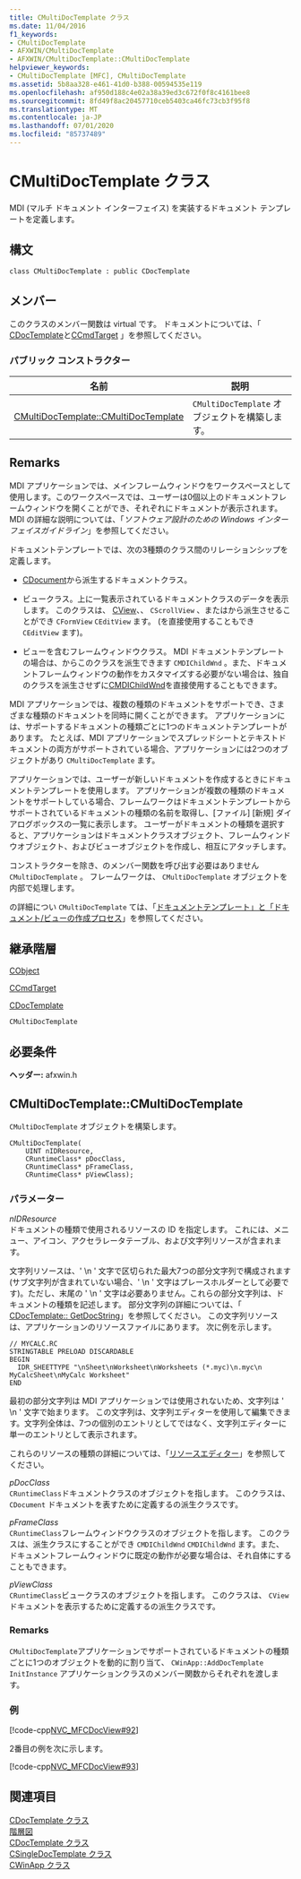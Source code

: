 ```yaml
---
title: CMultiDocTemplate クラス
ms.date: 11/04/2016
f1_keywords:
- CMultiDocTemplate
- AFXWIN/CMultiDocTemplate
- AFXWIN/CMultiDocTemplate::CMultiDocTemplate
helpviewer_keywords:
- CMultiDocTemplate [MFC], CMultiDocTemplate
ms.assetid: 5b8aa328-e461-41d0-b388-00594535e119
ms.openlocfilehash: af950d188c4e02a38a39ed3c672f0f8c4161bee8
ms.sourcegitcommit: 8fd49f8ac20457710ceb5403ca46fc73cb3f95f8
ms.translationtype: MT
ms.contentlocale: ja-JP
ms.lasthandoff: 07/01/2020
ms.locfileid: "85737489"
---
```

# <a name="cmultidoctemplate-class"></a>CMultiDocTemplate クラス

MDI (マルチ ドキュメント インターフェイス) を実装するドキュメント テンプレートを定義します。

## <a name="syntax"></a>構文

```
class CMultiDocTemplate : public CDocTemplate
```

## <a name="members"></a>メンバー

このクラスのメンバー関数は virtual です。 ドキュメントについては、「 [CDocTemplate](../../mfc/reference/cdoctemplate-class.md)と[CCmdTarget](../../mfc/reference/ccmdtarget-class.md) 」を参照してください。

### <a name="public-constructors"></a>パブリック コンストラクター

|名前|説明|
|----------|-----------------|
|[CMultiDocTemplate::CMultiDocTemplate](#cmultidoctemplate)|`CMultiDocTemplate` オブジェクトを構築します。|

## <a name="remarks"></a>Remarks

MDI アプリケーションでは、メインフレームウィンドウをワークスペースとして使用します。このワークスペースでは、ユーザーは0個以上のドキュメントフレームウィンドウを開くことができ、それぞれにドキュメントが表示されます。 MDI の詳細な説明については、「*ソフトウェア設計のための Windows インターフェイスガイドライン*」を参照してください。

ドキュメントテンプレートでは、次の3種類のクラス間のリレーションシップを定義します。

- [CDocument](../../mfc/reference/cdocument-class.md)から派生するドキュメントクラス。

- ビュークラス。上に一覧表示されているドキュメントクラスのデータを表示します。 このクラスは、 [CView](../../mfc/reference/cview-class.md)、、 `CScrollView` 、またはから派生させることができ `CFormView` `CEditView` ます。 (を直接使用することもでき `CEditView` ます)。

- ビューを含むフレームウィンドウクラス。 MDI ドキュメントテンプレートの場合は、からこのクラスを派生できます `CMDIChildWnd` 。また、ドキュメントフレームウィンドウの動作をカスタマイズする必要がない場合は、独自のクラスを派生させずに[CMDIChildWnd](../../mfc/reference/cmdichildwnd-class.md)を直接使用することもできます。

MDI アプリケーションでは、複数の種類のドキュメントをサポートでき、さまざまな種類のドキュメントを同時に開くことができます。 アプリケーションには、サポートするドキュメントの種類ごとに1つのドキュメントテンプレートがあります。 たとえば、MDI アプリケーションでスプレッドシートとテキストドキュメントの両方がサポートされている場合、アプリケーションには2つのオブジェクトがあり `CMultiDocTemplate` ます。

アプリケーションでは、ユーザーが新しいドキュメントを作成するときにドキュメントテンプレートを使用します。 アプリケーションが複数の種類のドキュメントをサポートしている場合、フレームワークはドキュメントテンプレートからサポートされているドキュメントの種類の名前を取得し、[ファイル] [新規] ダイアログボックスの一覧に表示します。 ユーザーがドキュメントの種類を選択すると、アプリケーションはドキュメントクラスオブジェクト、フレームウィンドウオブジェクト、およびビューオブジェクトを作成し、相互にアタッチします。

コンストラクターを除き、のメンバー関数を呼び出す必要はありません `CMultiDocTemplate` 。 フレームワークは、 `CMultiDocTemplate` オブジェクトを内部で処理します。

の詳細につい `CMultiDocTemplate` ては、「[ドキュメントテンプレート」と「ドキュメント/ビューの作成プロセス](../../mfc/document-templates-and-the-document-view-creation-process.md)」を参照してください。

## <a name="inheritance-hierarchy"></a>継承階層

[CObject](../../mfc/reference/cobject-class.md)

[CCmdTarget](../../mfc/reference/ccmdtarget-class.md)

[CDocTemplate](../../mfc/reference/cdoctemplate-class.md)

`CMultiDocTemplate`

## <a name="requirements"></a>必要条件

**ヘッダー:** afxwin.h

## <a name="cmultidoctemplatecmultidoctemplate"></a><a name="cmultidoctemplate"></a>CMultiDocTemplate::CMultiDocTemplate

`CMultiDocTemplate` オブジェクトを構築します。

```
CMultiDocTemplate(
    UINT nIDResource,
    CRuntimeClass* pDocClass,
    CRuntimeClass* pFrameClass,
    CRuntimeClass* pViewClass);
```

### <a name="parameters"></a>パラメーター

*nIDResource*<br/>
ドキュメントの種類で使用されるリソースの ID を指定します。 これには、メニュー、アイコン、アクセラレータテーブル、および文字列リソースが含まれます。

文字列リソースは、' \n ' 文字で区切られた最大7つの部分文字列で構成されます (サブ文字列が含まれていない場合、' \n ' 文字はプレースホルダーとして必要です)。ただし、末尾の ' \n ' 文字は必要ありません。これらの部分文字列は、ドキュメントの種類を記述します。 部分文字列の詳細については、「 [CDocTemplate:: GetDocString](../../mfc/reference/cdoctemplate-class.md#getdocstring)」を参照してください。 この文字列リソースは、アプリケーションのリソースファイルにあります。 次に例を示します。

```RC
// MYCALC.RC
STRINGTABLE PRELOAD DISCARDABLE
BEGIN
  IDR_SHEETTYPE "\nSheet\nWorksheet\nWorksheets (*.myc)\n.myc\n MyCalcSheet\nMyCalc Worksheet"
END
```

最初の部分文字列は MDI アプリケーションでは使用されないため、文字列は ' \n ' 文字で始まります。 この文字列は、文字列エディターを使用して編集できます。文字列全体は、7つの個別のエントリとしてではなく、文字列エディターに単一のエントリとして表示されます。

これらのリソースの種類の詳細については、「[リソースエディター](../../windows/resource-editors.md)」を参照してください。

*pDocClass*<br/>
`CRuntimeClass`ドキュメントクラスのオブジェクトを指します。 このクラスは、 `CDocument` ドキュメントを表すために定義するの派生クラスです。

*pFrameClass*<br/>
`CRuntimeClass`フレームウィンドウクラスのオブジェクトを指します。 このクラスは、派生クラスにすることができ `CMDIChildWnd` `CMDIChildWnd` ます。また、ドキュメントフレームウィンドウに既定の動作が必要な場合は、それ自体にすることもできます。

*pViewClass*<br/>
`CRuntimeClass`ビュークラスのオブジェクトを指します。 このクラスは、 `CView` ドキュメントを表示するために定義するの派生クラスです。

### <a name="remarks"></a>Remarks

`CMultiDocTemplate`アプリケーションでサポートされているドキュメントの種類ごとに1つのオブジェクトを動的に割り当て、 `CWinApp::AddDocTemplate` `InitInstance` アプリケーションクラスのメンバー関数からそれぞれを渡します。

### <a name="example"></a>例

[!code-cpp[NVC_MFCDocView#92](../../mfc/codesnippet/cpp/cmultidoctemplate-class_1.cpp)]

2番目の例を次に示します。

[!code-cpp[NVC_MFCDocView#93](../../mfc/codesnippet/cpp/cmultidoctemplate-class_2.cpp)]

## <a name="see-also"></a>関連項目

[CDocTemplate クラス](../../mfc/reference/cdoctemplate-class.md)<br/>
[階層図](../../mfc/hierarchy-chart.md)<br/>
[CDocTemplate クラス](../../mfc/reference/cdoctemplate-class.md)<br/>
[CSingleDocTemplate クラス](../../mfc/reference/csingledoctemplate-class.md)<br/>
[CWinApp クラス](../../mfc/reference/cwinapp-class.md)
